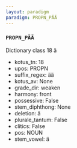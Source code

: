 ```yaml
---
layout: paradigm
paradigm: PROPN_PÄÄ
---
```

### ` PROPN_PÄÄ `

Dictionary class 18 ä
* kotus_tn: 18
* upos: PROPN
* suffix_regex: ää
* kotus_av: None
* grade_dir: weaken
* harmony: front
* possessive: False
* stem_diphthong: None
* deletion: ä
* plurale_tantum: False
* clitics: False
* pos: NOUN
* stem_vowel: ä
